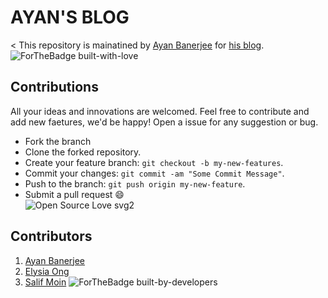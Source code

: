 # AYAN'S BLOG
< This repository is mainatined by [Ayan Banerjee](https://github.com/ayan-b) for [his blog](https://ayan-b.github.io/blog/).<br>
![ForTheBadge built-with-love](http://ForTheBadge.com/images/badges/built-with-love.svg)

## Contributions
All your ideas and innovations are welcomed. Feel free to contribute and add new faetures, we'd be happy!
Open a issue for any suggestion or bug.
* Fork the branch
* Clone the forked repository.
* Create your feature branch: `git checkout -b my-new-features`.
* Commit your changes: `git commit -am "Some Commit Message"`.
* Push to the branch: `git push origin my-new-feature`.
* Submit a pull request :smile:<br>
![Open Source Love svg2](https://badges.frapsoft.com/os/v2/open-source.svg?v=103)

## Contributors
1. [Ayan Banerjee](https://github.com/ayan-b)
2. [Elysia Ong](https://github.com/xevenheaven)
3. [Salif Moin](https://github.com/salif-04)
![ForTheBadge built-by-developers](http://ForTheBadge.com/images/badges/built-by-developers.svg)